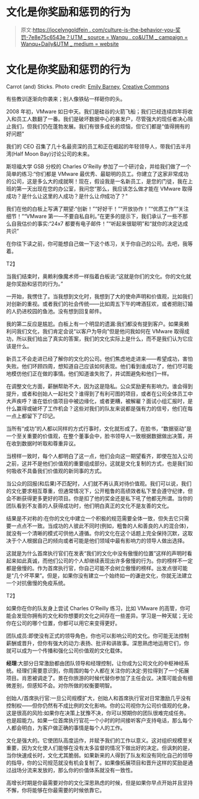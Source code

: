 # 文化是你奖励和惩罚的行为

> 原文:[https://jocelyngoldfein . com/culture-is-the-behavior-you-奖罚-7e8e75c6543e？UTM _ source = Wanqu . co&UTM _ campaign = Wanqu+Daily&UTM _ medium = website](https://jocelyngoldfein.com/culture-is-the-behavior-you-reward-and-punish-7e8e75c6543e?utm_source=wanqu.co&utm_campaign=Wanqu+Daily&utm_medium=website)

# 文化是你奖励和惩罚的行为



Carrot (and) Sticks. Photo credit: [Emily Barney](https://www.flickr.com/photos/ebarney/), [Creative Commons](https://creativecommons.org/licenses/by-nc/2.0/legalcode)



有些教训逐渐向你袭来；别人像铁砧一样砸你的头。

2008 年初，VMware 如日中天。我们是硅谷的火箭飞船；我们已经连续四年将收入和员工人数翻了一番。我们是破坏数据中心的暴发户，尽管强大的现任者决心阻止我们，但我们仍在蓬勃发展。我们有很多成长的烦恼，但它们都是“值得拥有的好问题”

我们的 CEO 召集了几十名最资深的员工和正在崛起的年轻领导人，带我们去半月湾(Half Moon Bay)讨论公司的未来。

斯坦福大学 GSB 分校的 Charles O'Reilly 参加了一个研讨会，并给我们做了一个简单的练习:“你们都是 VMware 最优秀、最聪明的员工。你建立了这家非常成功的公司，这是多么大的成就啊！现在，假设我是一名新员工，是您的门徒，我在上班的第一天出现在您的办公室，我问您“那么，我应该怎么做才能在 VMware 取得成功？是什么让这里的人成功？是什么让*你*成功了？"

我们在他的白板上写满了期望:“创新！”“好好干！”“开放协作！”“优质工作”“关注细节！”“VMware 第一—不要自私自利。”在更多的提示下，我们承认了一些不那么自我估价的事实:“24x7 都要有电子邮件！”“听起来很聪明”和“就你的决定达成共识”

在你往下读之前，你可能想自己做一下这个练习，关于你自己的公司。去吧，我等着。

T2】

当我们结束时，奥赖利像魔术师一样指着白板说:“这就是你们的文化。你的文化就是你奖励和惩罚的行为。”

一开始，我愣住了。当我想到文化时，我想到了大的使命声明和价值观，比如我们对创新的重视。或者我们的社会传统——比如周五下午的啤酒狂欢，或者把刚订婚的人扔进校园的鱼池。没有想到回复邮件。

我的第二反应是尴尬。白板上有一个明显的遗漏:我们都没有提到客户。如果奥赖利问我们文化，我们肯定会说“以客户为导向”但是他问我如何在 VMware 取得成功，所以我们给出了真实的答案，我们的文化实际上是什么，而不是我们认为它应该是什么。

新员工不会走进已经了解你的文化的公司。他们焦虑地走进来——希望成功，害怕失败。他们环顾四周，想知道自己应该如何表现。他们看到谁成功了，他们尽可能地模仿他们正在做的事情。他们知道谁失败了，并试图避免和他们一样。

在调整文化方面，薪酬帮助不大，因为这是隐私。公众奖励更有影响力。谁会得到提升，或者和创始人一起社交？谁得到了有利可图的项目，或者在公司全体员工中大声疾呼？谁在低价值项目中被边缘化，或者更糟，被解雇？面试小组汇报时，是什么赢得或破坏了工作机会？这些对我们的队友来说都是强有力的信号，他们在每一点上都留下了印记。

当所有“成功”的人都以同样的方式行事时，文化就形成了。在脸书，“数据驱动”是一个至关重要的价值观，在整个董事会中，脸书领导人一致根据数据做出决策，并在收到数据时听取和尊重异议。

当榜样一致时，每个人都明白了这一点，他们会向这一期望看齐，即使在加入公司之前，这并不是他们价值观的重要组成部分。这就是文化复制的方式，也是我们如何吸收不具备我们价值观的新同事的方式。

当公众的回报(和后果)不匹配时，人们就不再认真对待价值观。我们可以说，我们的文化要求相互尊重，但通常情况下，公开粗鲁的高绩效者私下里会遵守纪律，但会不断获得更多更好的项目。你是扣了他的奖金还是私下吼了他都无所谓。当你的团队看到不友善的人获得成功时，他们明白真正的文化不是友善的文化。

结果是不对称的:在你的文化中建立一个积极的规范需要全体一致，但失去它只需要一点点不一致。当成功的人彼此不同时(例如，粗鲁的人和善良的人的混合体)，就没有一个清晰的模式可供他人遵循。你的文化在这个话题上完全保持沉默，这取决于个人根据自己的倾向或者可能是他们领域中最有影响力的领导人做出选择。

这就是为什么首席执行官们在发表“我们的文化中没有傲慢的位置”这样的声明时看起来如此真诚，而他们公司的个人却继续表现出许多傲慢的行为。你的榜样不一定都是傲慢的。作为首席执行官，你自己可能不会树立傲慢的榜样。出发点很可能是“几个坏苹果”。但是，如果你没有建立一个始终如一的谦逊文化，你就无法建立一个对抗傲慢的免疫系统。

T2】

如果你在你的队友身上尝试 Charles O'Reilly 练习，比如 VMware 的高管，你可能会发现你拥有的文化和你想要的文化之间存在一些差异。学习是一种天赋；无论你在公司的哪个位置，你都可以用它来变得更好。

团队成员:即使没有正式的领导角色，你也可以影响公司的文化。你可能无法控制薪酬或晋升，但你有强大的动力:表扬、批评和讲故事。深思熟虑地运用它们，你就可以成为一个传播和强化公司价值观的文化载体。

**经理**:大部分日常激励都由团队领导和经理控制，让你成为公司文化的中枢神经系统。经理们需要意识到，你周围的每个人都在关注你的决定:劳拉得到了一个拓展项目。肖恩被调走了。景在你旅游的时候代替你参加了主任会议。决策可能会有细微差别，但感知不会。对你所做的权衡要明智。

创始人/首席执行官:一旦公司规模扩大，创始人和首席执行官对日常激励几乎没有控制权——但你仍然有不成比例的文化影响。你的公司视你为公司价值观的化身。这是很高的风险:如果你在决策上犹豫不决，你可以预期你的团队很难完成任务。也是超能力。如果一位首席执行官花一个小时的时间接听客户支持电话，那么每个人都会明白，为客户做正确的事情是每个人的工作。

文化是强大的。它使团队高度运作，并赋予我们的工作以意义。这对组织规模至关重要，因为文化使人们能够在没有太多监督的情况下做出好的决定。但讽刺的是，当你快速成长时，文化尤其脆弱。如果新来的人得到了队友和没有同化自己的领导的指导，你的公司规范就没有机会复制了。如果像拓展项目和晋升这样的奖励是通过战场分流来发放的，那么你的价值体系就没有一致性。

高增长时期是你最需要对你的文化深思熟虑的时候，但是如果你早点开始并且坚持不懈，你将能够在你最需要的时候依靠它。